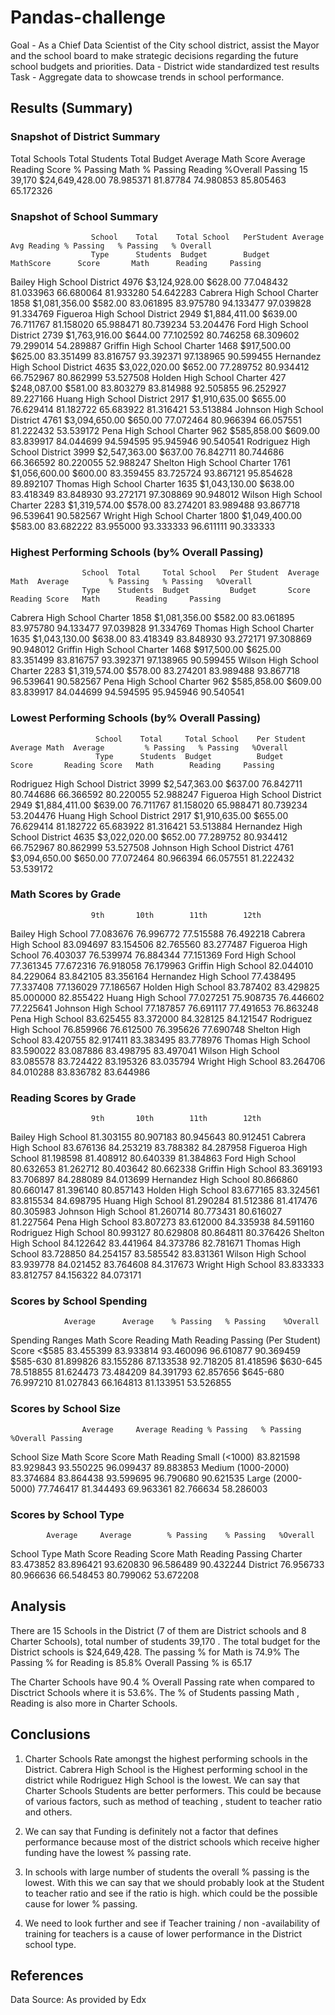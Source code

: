 # Pandas-challenge
Goal - As a Chief Data Scientist of the City school district, assist the Mayor and the school board to make strategic decisions regarding the 
future school budgets and priorities.
Data - District wide standardized test results
Task - Aggregate data to showcase trends in school performance. 

## Results (Summary)

### Snapshot of District Summary 

Total Schools	Total Students	Total Budget	Average Math Score	Average Reading Score	% Passing Math	% Passing Reading	%Overall Passing
 	15	         39,170	        $24,649,428.00	  78.985371	          81.87784	              74.980853	       85.805463	       65.172326


### Snapshot of School Summary

                      School    Total    Total School   PerStudent Average      Avg Reading % Passing   % Passing   % Overall
                      Type      Students  Budget        Budget     MathScore      Score       Math      Reading     Passing
Bailey High School	  District	4976	 $3,124,928.00	$628.00	   77.048432	  81.033963	66.680064	81.933280	54.642283
Cabrera High School	  Charter	1858	 $1,081,356.00	$582.00	   83.061895	  83.975780	94.133477	97.039828	91.334769
Figueroa High School  District	2949	 $1,884,411.00	$639.00	   76.711767	  81.158020	65.988471	80.739234	53.204476
Ford High School	  District	2739	 $1,763,916.00	$644.00	   77.102592	  80.746258	68.309602	79.299014	54.289887
Griffin High School	  Charter	1468	 $917,500.00	$625.00	   83.351499	  83.816757	93.392371	97.138965	90.599455
Hernandez High School District	4635	 $3,022,020.00	$652.00	   77.289752	  80.934412	66.752967	80.862999	53.527508
Holden High School	  Charter	427	     $248,087.00	$581.00	   83.803279	  83.814988	92.505855	96.252927	89.227166
Huang High School	  District	2917	 $1,910,635.00	$655.00	   76.629414	  81.182722	65.683922	81.316421	53.513884
Johnson High School	  District	4761	 $3,094,650.00	$650.00	   77.072464	  80.966394	66.057551	81.222432	53.539172
Pena High School	  Charter	962	     $585,858.00	$609.00	   83.839917	  84.044699	94.594595	95.945946	90.540541
Rodriguez High School District	3999	 $2,547,363.00	$637.00	   76.842711	  80.744686	66.366592	80.220055	52.988247
Shelton High School	  Charter	1761	 $1,056,600.00	$600.00	   83.359455	  83.725724	93.867121	95.854628	89.892107
Thomas High School	  Charter	1635	 $1,043,130.00	$638.00	   83.418349	  83.848930	93.272171	97.308869	90.948012
Wilson High School	  Charter	2283	 $1,319,574.00	$578.00	   83.274201	  83.989488	93.867718	96.539641	90.582567
Wright High School	  Charter	1800	 $1,049,400.00	$583.00	   83.682222	  83.955000	93.333333	96.611111	90.333333


### Highest Performing Schools (by% Overall Passing)

                    School  Total     Total School   Per Student  Average Math  Average         % Passing   % Passing   %Overall
                    Type	Students  Budget	     Budget	      Score	        Reading Score   Math	    Reading	    Passing
Cabrera High School	Charter	1858	  $1,081,356.00	 $582.00	  83.061895	    83.975780	    94.133477	97.039828	91.334769
Thomas High School	Charter	1635	  $1,043,130.00	 $638.00	  83.418349	    83.848930	    93.272171	97.308869	90.948012
Griffin High School	Charter	1468	  $917,500.00	 $625.00	  83.351499	    83.816757	    93.392371	97.138965	90.599455
Wilson High School	Charter	2283	  $1,319,574.00	 $578.00	  83.274201	    83.989488	    93.867718	96.539641	90.582567
Pena High School	Charter	962	      $585,858.00	 $609.00	  83.839917	    84.044699	    94.594595	95.945946	90.540541

### Lowest Performing Schools (by% Overall Passing)
                       School    Total     Total School    Per Student  Average Math  Average         % Passing   % Passing   %Overall
                       Type	     Students  Budget	       Budget	      Score	      Reading Score   Math	      Reading	  Passing
Rodriguez High School  District	 3999	   $2,547,363.00	$637.00	    76.842711	  80.744686	      66.366592	  80.220055	  52.988247
Figueroa High School   District	 2949	   $1,884,411.00	$639.00	    76.711767	  81.158020	      65.988471	  80.739234	  53.204476
Huang High School	   District	 2917	   $1,910,635.00	$655.00	    76.629414	  81.182722	      65.683922	  81.316421	  53.513884
Hernandez High School  District	 4635	   $3,022,020.00	$652.00	    77.289752	  80.934412	      66.752967	  80.862999	  53.527508
Johnson High School	   District	 4761	   $3,094,650.00	$650.00	    77.072464	  80.966394	      66.057551	  81.222432	  53.539172


### Math Scores by Grade
                      9th       10th        11th        12th
Bailey High School	  77.083676	76.996772	77.515588	76.492218
Cabrera High School	  83.094697	83.154506	82.765560	83.277487
Figueroa High School  76.403037	76.539974	76.884344	77.151369
Ford High School	  77.361345	77.672316	76.918058	76.179963
Griffin High School	  82.044010	84.229064	83.842105	83.356164
Hernandez High School 77.438495	77.337408	77.136029	77.186567
Holden High School	  83.787402	83.429825	85.000000	82.855422
Huang High School	  77.027251	75.908735	76.446602	77.225641
Johnson High School	  77.187857	76.691117	77.491653	76.863248
Pena High School	  83.625455	83.372000	84.328125	84.121547
Rodriguez High School 76.859966	76.612500	76.395626	77.690748
Shelton High School	  83.420755	82.917411	83.383495	83.778976
Thomas High School	  83.590022	83.087886	83.498795	83.497041
Wilson High School	  83.085578	83.724422	83.195326	83.035794
Wright High School	  83.264706	84.010288	83.836782	83.644986

### Reading Scores by Grade

                      9th       10th        11th        12th
Bailey High School	  81.303155	80.907183	80.945643	80.912451
Cabrera High School	  83.676136	84.253219	83.788382	84.287958
Figueroa High School  81.198598	81.408912	80.640339	81.384863
Ford High School	  80.632653	81.262712	80.403642	80.662338
Griffin High School	  83.369193	83.706897	84.288089	84.013699
Hernandez High School 80.866860	80.660147	81.396140	80.857143
Holden High School	  83.677165	83.324561	83.815534	84.698795
Huang High School	  81.290284	81.512386	81.417476	80.305983
Johnson High School	  81.260714	80.773431	80.616027	81.227564
Pena High School	  83.807273	83.612000	84.335938	84.591160
Rodriguez High School 80.993127	80.629808	80.864811	80.376426
Shelton High School	  84.122642	83.441964	84.373786	82.781671
Thomas High School	  83.728850	84.254157	83.585542	83.831361
Wilson High School	  83.939778	84.021452	83.764608	84.317673
Wright High School	  83.833333	83.812757	84.156322	84.073171
### Scores by School Spending

                Average 	 Average 	% Passing 	% Passing 	 %Overall 
Spending Ranges Math Score   Reading       Math       Reading    Passing
(Per Student)			     Score
<$585	        83.455399	 83.933814	 93.460096	 96.610877	 90.369459
$585-630	    81.899826	 83.155286	 87.133538	 92.718205	 81.418596
$630-645	    78.518855	 81.624473	 73.484209	 84.391793	 62.857656
$645-680	    76.997210	 81.027843	 66.164813	 81.133951	 53.526855

### Scores by School Size

                    Average 	Average Reading % Passing 	% Passing 	%Overall Passing
School Size			Math Score	Score           Math        Reading
Small (<1000)	    83.821598	83.929843	    93.550225	96.099437	 89.883853
Medium (1000-2000)	83.374684	83.864438	    93.599695	96.790680	 90.621535
Large (2000-5000)	77.746417	81.344493	    69.963361	82.766634	 58.286003

### Scores by School Type
            Average 	Average 	   % Passing 	% Passing 	%Overall 
School Type	Math Score  Reading Score  Math         Reading     Passing
Charter	    83.473852	83.896421	   93.620830	96.586489	90.432244
District	76.956733	80.966636	   66.548453	80.799062	53.672208

## Analysis
There are 15 Schools in the District (7 of them are District schools and 8 Charter Schools), total number of students 39,170 . The total budget for the District schools is $24,649,428.
The passing % for Math is 74.9%
The Passing % for Reading is 85.8%
Overall Passing % is 65.17

The Charter Schools have 90.4 % Overall Passing rate when compared to Disctrict Schools where it is 53.6%. The % of Students passing Math , Reading is also more in Charter Schools.

## Conclusions
1. Charter Schools Rate amongst the highest performing schools in the District. Cabrera High School is the Highest performing school in the district while Rodriguez High School is the lowest.
We can say that Charter Schools Students are better performers. This could be because of various factors, such as method of teaching , student to teacher ratio and others.

2. We can say that Funding is definitely not a factor that defines performance because most of the district schools which receive higher funding have the lowest % passing rate.  

3. In schools with large number of students the overall % passing is the lowest. With this we can say that we should probably look at the Student to teacher ratio and see if the ratio is high. which could be the possible cause for lower % passing. 

4. We need to look further and see if Teacher training / non -availability of training for teachers is a cause of lower performance in the District school type.

## References 
Data Source: As provided by Edx